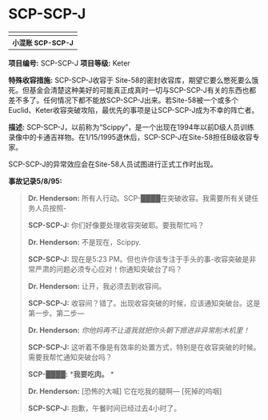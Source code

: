 # SCP-SCP-J
                        



<table class='wiki-content-table'>
 <tr>
  <td colspan='2'
      rowspan='1' />
 </tr>
 <tr>
  <th colspan='2'
      rowspan='1'>
   <sup>&#23567;&#28151;&#36134; SCP-SCP-J</sup>
  </th>
 </tr>
</table>


**项目编号:**  SCP-SCP-J
**项目等级:**  Keter

**特殊收容措施:**  SCP-SCP-J收容于 Site-58的密封收容库，期望它要么憋死要么饿死。但基金会清楚这种美好的可能真正成真时一切与SCP-SCP-J有关的东西也都差不多了。任何情况下都不能放SCP-SCP-J出来。若Site-58被一个或多个 Euclid、Keter收容突破攻陷，最优先的事项是让SCP-SCP-J成为不幸的阵亡者。

**描述:**  SCP-SCP-J，以前称为“Scippy”，是一个出现在1994年以前D级人员训练录像中的卡通吉祥物。在1/15/1995退休后，SCP-SCP-J在Site-58担任B级收容专家。

SCP-SCP-J的异常效应会在Site-58人员试图进行正式工作时出现。

**事故记录5/8/95:** 


> **Dr. Henderson:**  所有人行动。SCP-████在突破收容。我需要所有关键任务人员按照-
> 
> **SCP-SCP-J:**  你们好像要处理收容突破耶。要我帮忙吗？
> 
> **Dr. Henderson:**  不是现在，Scippy.
> 
> **SCP-SCP-J:**  现在是5:23 PM。但也许你该专注于手头的事-收容突破是非常严肃的问题必须专心应对！你通知突破台了吗？
> 
> **Dr. Henderson:**  让开，我必须去到收容间。
> 
> **SCP-SCP-J:**  收容间？错了。出现收容突破的时候，应该通知突破台。这是第一步。第二步—
> 
> **Dr. Henderson:**  *你他妈再不让道我就把你头朝下摁进非异常削木机里！* 
> 
> **SCP-SCP-J:**  这听着不像是有效率的处置方式，特别是在收容突破的时候。需要我帮忙通知突破台吗？
> 
> **SCP-████:**  ***我要吃肉。** * 
> 
> **Dr. Henderson:**  [恐怖的大喊] 它在吃我的腿啊— [死掉的呜咽]
> 
> **SCP-SCP-J:**  抱歉，午餐时间已经过去4小时了。
> 



                    